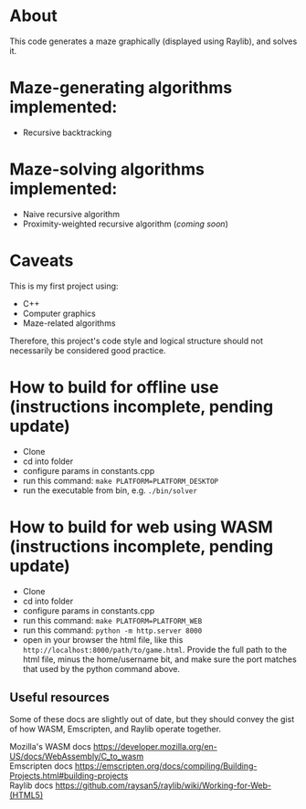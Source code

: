 # About
This code generates a maze graphically (displayed using Raylib), and solves it.

# Maze-generating algorithms implemented:
- Recursive backtracking

# Maze-solving algorithms implemented:
- Naive recursive algorithm
- Proximity-weighted recursive algorithm (*coming soon*)

# Caveats
This is my first project using: 
- C++
- Computer graphics
- Maze-related algorithms

Therefore, this project's code style and logical structure should not necessarily be considered good practice.

# How to build for offline use (instructions incomplete, pending update)
- Clone
- cd into folder
- configure params in constants.cpp
- run this command: `make PLATFORM=PLATFORM_DESKTOP`
- run the executable from bin, e.g. `./bin/solver`

# How to build for web using WASM (instructions incomplete, pending update)
- Clone
- cd into folder
- configure params in constants.cpp
- run this command: `make PLATFORM=PLATFORM_WEB`
- run this command: `python -m http.server 8000`
- open in your browser the html file, like this `http://localhost:8000/path/to/game.html`. Provide the full path to the html file, minus the home/username bit, and make sure the port matches that used by the python command above.


## Useful resources 
Some of these docs are slightly out of date, but they should convey the gist of how WASM, Emscripten, and Raylib operate together.

Mozilla's WASM docs https://developer.mozilla.org/en-US/docs/WebAssembly/C_to_wasm  
Emscripten docs https://emscripten.org/docs/compiling/Building-Projects.html#building-projects  
Raylib docs https://github.com/raysan5/raylib/wiki/Working-for-Web-(HTML5)
